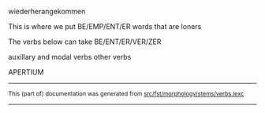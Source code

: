 

wiederherangekommen

This is where we put BE/EMP/ENT/ER words that are loners

The verbs below can take BE/ENT/ER/VER/ZER

auxillary and modal verbs
other verbs

APERTIUM

* * *

<small>This (part of) documentation was generated from [src/fst/morphology/stems/verbs.lexc](https://github.com/giellalt/lang-deu/blob/main/src/fst/morphology/stems/verbs.lexc)</small>

---

